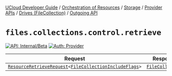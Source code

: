 [UCloud Developer Guide](/docs/developer-guide/README.md) / [Orchestration of Resources](/docs/developer-guide/orchestration/README.md) / [Storage](/docs/developer-guide/orchestration/storage/README.md) / [Provider APIs](/docs/developer-guide/orchestration/storage/providers/README.md) / [Drives (FileCollection)](/docs/developer-guide/orchestration/storage/providers/drives/README.md) / [Outgoing API](/docs/developer-guide/orchestration/storage/providers/drives/outgoing.md)

# `files.collections.control.retrieve`

[![API: Internal/Beta](https://img.shields.io/static/v1?label=API&message=Internal/Beta&color=red&style=flat-square)](/docs/developer-guide/core/api-conventions.md)
[![Auth: Provider](https://img.shields.io/static/v1?label=Auth&message=Provider&color=informational&style=flat-square)](/docs/developer-guide/core/types.md#role)



| Request | Response | Error |
|---------|----------|-------|
|<code><a href='/docs/reference/dk.sdu.cloud.accounting.api.providers.ResourceRetrieveRequest.md'>ResourceRetrieveRequest</a>&lt;<a href='/docs/reference/dk.sdu.cloud.file.orchestrator.api.FileCollectionIncludeFlags.md'>FileCollectionIncludeFlags</a>&gt;</code>|<code><a href='/docs/reference/dk.sdu.cloud.file.orchestrator.api.FileCollection.md'>FileCollection</a></code>|<code><a href='/docs/reference/dk.sdu.cloud.CommonErrorMessage.md'>CommonErrorMessage</a></code>|



